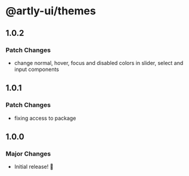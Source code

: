 # @artly-ui/themes

## 1.0.2

### Patch Changes

- change normal, hover, focus and disabled colors in slider, select and input components

## 1.0.1

### Patch Changes

- fixing access to package

## 1.0.0

### Major Changes

- Initial release! 🎉
